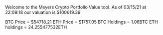 Welcome to the Meyers Crypto Portfolio Value tool. 
As of 03/15/21 at 22:09:18 our valuation is $100619.39 

BTC Price = $54718.21
 ETH Price = $1757.05
BTC Holdings = 1.06BTC
 ETH holdings = 24.255477532ETH 
